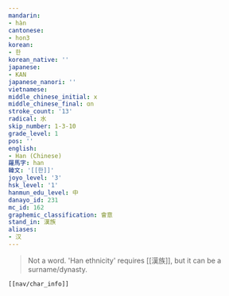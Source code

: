 ```yaml
---
mandarin:
- hàn
cantonese:
- hon3
korean:
- 한
korean_native: ''
japanese:
- KAN
japanese_nanori: ''
vietnamese:
middle_chinese_initial: x
middle_chinese_final: ɑn
stroke_count: '13'
radical: 水
skip_number: 1-3-10
grade_level: 1
pos: ''
english:
- Han (Chinese)
羅馬字: han
韓文: '[[한]]'
joyo_level: '3'
hsk_level: '1'
hanmun_edu_level: 中
danayo_id: 231
mc_id: 162
graphemic_classification: 會意
stand_in: 漢族
aliases:
- 汉
---
```

> Not a word.  'Han ethnicity' requires [[漢族]], but it can be a surname/dynasty.
```meta-bind-embed
[[nav/char_info]]
```